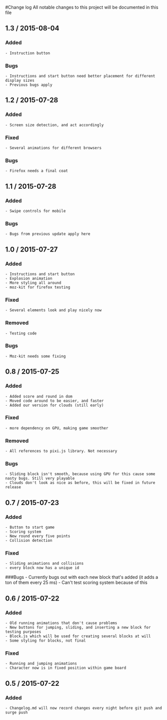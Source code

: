 #Change log
All notable changes to this project will be documented in this file

## 1.3 / 2015-08-04
### Added
	- Instruction button
### Bugs
	- Instructions and start button need better placement for different display sizes
	- Previous bugs apply

## 1.2 / 2015-07-28
### Added
	- Screen size detection, and act accordingly
### Fixed
	- Several animations for different browsers
### Bugs
	- Firefox needs a final coat
	
## 1.1 / 2015-07-28
### Added
	- Swipe controls for mobile
### Bugs
	- Bugs from previous update apply here

## 1.0 / 2015-07-27
### Added
	- Instructions and start button
	- Explosion animation
	- More styling all around
	- moz-kit for firefox testing
### Fixed
	- Several elements look and play nicely now
### Removed
	- Testing code
### Bugs
	- Moz-kit needs some fixing

## 0.8 / 2015-07-25
### Added
	- Added score and round in dom
	- Moved code around to be easier, and faster
	- Added our version for clouds (still early)
### Fixed
	- more dependency on GPU, making game smoother
### Removed
	- All references to pixi.js library. Not necessary
### Bugs
	- Sliding block isn't smooth, because using GPU for this cause some nasty bugs. Still very playable
	- Clouds don't look as nice as before, this will be fixed in future release
	
## 0.7 / 2015-07-23
### Added
	- Button to start game
	- Scoring system
	- New round every five points
	- Collision detection
### Fixed
	- Sliding animations and collisions
	- every block now has a unique id
###Bugs
	- Currently bugs out with each new block that's added (it adds a ton of them every 25 ms)
	- Can't test scoring system because of this

## 0.6 / 2015-07-22
### Added
	- Old running animations that don't cause problems
	- New buttons for jumping, sliding, and inserting a new block for testing purposes
	- Block.js which will be used for creating several blocks at will
	- Some styling for blocks, not final
### Fixed
	- Running and jumping animations
	- Character now is in fixed position within game board

## 0.5 / 2015-07-22
### Added
	- Changelog.md will now record changes every night before git push and surge push